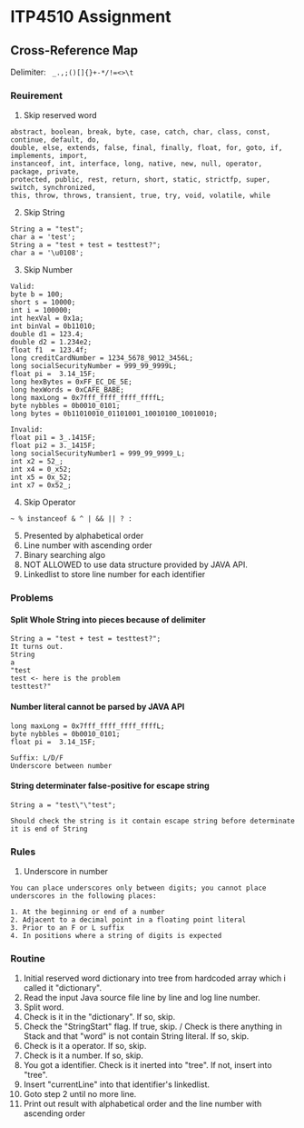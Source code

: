 # ITP4510 Assignment
## Cross-Reference Map
Delimiter: ``` _.,;()[]{}+-*/!=<>\t```

### Reuirement
1. Skip reserved word
```
abstract, boolean, break, byte, case, catch, char, class, const, continue, default, do,
double, else, extends, false, final, finally, float, for, goto, if, implements, import,
instanceof, int, interface, long, native, new, null, operator, package, private,
protected, public, rest, return, short, static, strictfp, super, switch, synchronized,
this, throw, throws, transient, true, try, void, volatile, while 
```
2. Skip String
```
String a = "test";
char a = 'test';
String a = "test + test = testtest?";
char a = '\u0108';
```
3. Skip Number
```
Valid: 
byte b = 100;
short s = 10000;
int i = 100000;
int hexVal = 0x1a;
int binVal = 0b11010;
double d1 = 123.4;
double d2 = 1.234e2;
float f1  = 123.4f;
long creditCardNumber = 1234_5678_9012_3456L;
long socialSecurityNumber = 999_99_9999L;
float pi =  3.14_15F;
long hexBytes = 0xFF_EC_DE_5E;
long hexWords = 0xCAFE_BABE;
long maxLong = 0x7fff_ffff_ffff_ffffL;
byte nybbles = 0b0010_0101;
long bytes = 0b11010010_01101001_10010100_10010010;

Invalid:
float pi1 = 3_.1415F;
float pi2 = 3._1415F;
long socialSecurityNumber1 = 999_99_9999_L;
int x2 = 52_;
int x4 = 0_x52;
int x5 = 0x_52;
int x7 = 0x52_;
```
4. Skip Operator
```
~ % instanceof & ^ | && || ? :
```
5. Presented by alphabetical order
6. Line number with ascending order
7. Binary searching algo
8. NOT ALLOWED to use data structure provided by JAVA API.
9. Linkedlist to store line number for each identifier

### Problems
#### Split Whole String into pieces because of delimiter
```
String a = "test + test = testtest?";
It turns out.
String
a
"test 
test <- here is the problem
testtest?"
```
#### Number literal cannot be parsed by JAVA API
```
long maxLong = 0x7fff_ffff_ffff_ffffL;
byte nybbles = 0b0010_0101;
float pi =  3.14_15F;

Suffix: L/D/F
Underscore between number
```
#### String determinater false-positive for escape string
```
String a = "test\"\"test";

Should check the string is it contain escape string before determinate it is end of String
```

### Rules
1. Underscore in number
```
You can place underscores only between digits; you cannot place underscores in the following places:

1. At the beginning or end of a number
2. Adjacent to a decimal point in a floating point literal
3. Prior to an F or L suffix
4. In positions where a string of digits is expected
```

### Routine
1. Initial reserved word dictionary into tree from hardcoded array which i called it "dictionary".
2. Read the input Java source file line by line and log line number.
3. Split word.
4. Check is it in the "dictionary". If so, skip.
5. Check the "StringStart" flag. If true, skip. / Check is there anything in Stack and that "word" is not contain String literal. If so, skip.
6. Check is it a operator. If so, skip.
7. Check is it a number. If so, skip.
8. You got a identifier. Check is it inerted into "tree". If not, insert into "tree".
9. Insert "currentLine" into that identifier's linkedlist.
10. Goto step 2 until no more line.
11. Print out result with alphabetical order and the line number with ascending order
